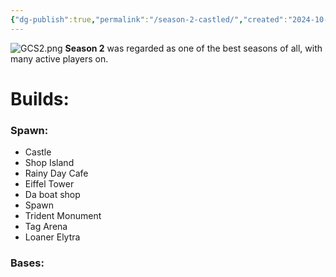 ```yaml
---
{"dg-publish":true,"permalink":"/season-2-castled/","created":"2024-10-16T22:36:39.741-05:00","updated":"2024-10-17T10:12:31.084-05:00"}
---
```


![GCS2.png](/img/user/Images/GCS2.png)
**Season 2** was regarded as one of the best seasons of all, with many active players on. 

# Builds:

### Spawn:
- Castle
- Shop Island
- Rainy Day Cafe
- Eiffel Tower
- Da boat shop
- Spawn
- Trident Monument
- Tag Arena
- Loaner Elytra
### Bases:
